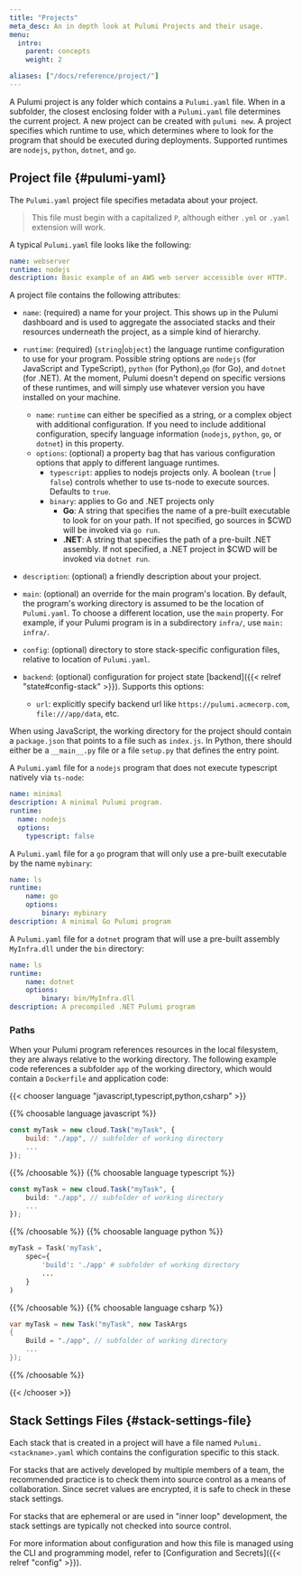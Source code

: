 ```yaml
---
title: "Projects"
meta_desc: An in depth look at Pulumi Projects and their usage.
menu:
  intro:
    parent: concepts
    weight: 2

aliases: ["/docs/reference/project/"]
---
```


A Pulumi project is any folder which contains a `Pulumi.yaml` file.  When in a subfolder, the closest enclosing folder with a `Pulumi.yaml` file determines the current project.  A new project can be created with `pulumi new`.  A project specifies which runtime to use, which determines where to look for the program that should be executed during deployments.  Supported runtimes are `nodejs`, `python`, `dotnet`, and `go`.

## Project file {#pulumi-yaml}

The `Pulumi.yaml` project file specifies metadata about your project.

> This file must begin with a capitalized `P`, although either `.yml` or `.yaml` extension will work.

A typical `Pulumi.yaml` file looks like the following:

```yaml
name: webserver
runtime: nodejs
description: Basic example of an AWS web server accessible over HTTP.
```

A project file contains the following attributes:

* `name`: (required) a name for your project.  This shows up in the Pulumi dashboard and is used to aggregate the
  associated stacks and their resources underneath the project, as a simple kind of hierarchy.

* `runtime`: (required) (`string`|`object`) the language runtime configuration to use for your program.  Possible string options are `nodejs`
  (for JavaScript and TypeScript), `python` (for Python),`go` (for Go), and `dotnet` (for .NET).  At the moment, Pulumi doesn't depend on specific versions
  of these runtimes, and will simply use whatever version you have installed on your machine.
    * `name`: `runtime` can either be specified as a string, or a complex object with additional configuration. If you need to include additional configuration, specify language information (`nodejs`, `python`, `go`, or `dotnet`) in this property.
    * `options`: (optional) a property bag that has various configuration options that apply to different language runtimes.
        * `typescript`: applies to nodejs projects only. A boolean (`true` | `false`) controls whether to use ts-node to execute sources. Defaults to `true`.
        * `binary`: applies to Go and .NET projects only
            * **Go**: A string that specifies the name of a pre-built executable to look for on your path. If not specified, go sources in $CWD will be invoked via `go run`.
            * **.NET**: A string that specifies the path of a pre-built .NET assembly. If not specified, a .NET project in $CWD will be invoked via `dotnet run`.

* `description`: (optional) a friendly description about your project.

* `main`: (optional) an override for the main program's location. By default, the program's working directory is assumed to be the location of `Pulumi.yaml`. To choose a different location, use the `main` property. For example, if your Pulumi program is in a subdirectory `infra/`, use `main: infra/`.

* `config`: (optional) directory to store stack-specific configuration files, relative to location of `Pulumi.yaml`.

* `backend`: (optional) configuration for project state [backend]({{< relref "state#config-stack" >}}). Supports this options:
    * `url`: explicitly specify backend url like `https://pulumi.acmecorp.com`, `file:///app/data`, etc.

When using JavaScript, the working directory for the project should contain a `package.json` that points to a file such as `index.js`. In Python, there should either be a `__main__.py` file or a file `setup.py` that defines the entry point.

A `Pulumi.yaml` file for a `nodejs` program that does not execute typescript natively via `ts-node`:

```yaml
name: minimal
description: A minimal Pulumi program.
runtime:
  name: nodejs
  options:
    typescript: false
```

A `Pulumi.yaml` file for a `go` program that will only use a pre-built executable by the name `mybinary`:

```yaml
name: ls
runtime:
    name: go
    options:
        binary: mybinary
description: A minimal Go Pulumi program
```

A `Pulumi.yaml` file for a `dotnet` program that will use a pre-built assembly `MyInfra.dll` under the `bin` directory:

```yaml
name: ls
runtime:
    name: dotnet
    options:
        binary: bin/MyInfra.dll
description: A precompiled .NET Pulumi program
```

### Paths

When your Pulumi program references resources in the local filesystem, they are always relative to the working directory. The following example code references a subfolder `app` of the working directory, which would contain a `Dockerfile` and application code:

{{< chooser language "javascript,typescript,python,csharp" >}}

{{% choosable language javascript %}}

```javascript
const myTask = new cloud.Task("myTask", {
    build: "./app", // subfolder of working directory
    ...
});
```

{{% /choosable %}}
{{% choosable language typescript %}}

```typescript
const myTask = new cloud.Task("myTask", {
    build: "./app", // subfolder of working directory
    ...
});
```

{{% /choosable %}}
{{% choosable language python %}}

```python
myTask = Task('myTask',
    spec={
        'build': './app' # subfolder of working directory
        ...
    }
)
```

{{% /choosable %}}
{{% choosable language csharp %}}

```csharp
var myTask = new Task("myTask", new TaskArgs
{
    Build = "./app", // subfolder of working directory
    ...
});
```

{{% /choosable %}}

{{< /chooser >}}

## Stack Settings Files {#stack-settings-file}

Each stack that is created in a project will have a file named `Pulumi.<stackname>.yaml` which contains the configuration specific to this stack.

For stacks that are actively developed by multiple members of a team, the recommended practice is to check them into source control as a means of collaboration. Since secret values are encrypted, it is safe to check in these stack settings.

For stacks that are ephemeral or are used in "inner loop" development, the stack settings are typically not checked into source control.

For more information about configuration and how this file is managed using the CLI and programming model, refer to [Configuration and Secrets]({{< relref "config" >}}).
